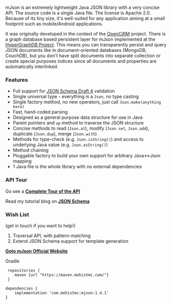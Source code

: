 mJson is an extremely lightweight Java JSON library with a very concise API. The source code is a single Java file. The license is Apache 2.0. Because of its tiny size, it's well-suited for any application aiming at a small footprint such as mobile/Android applications.

It was originally developed in the context of the [OpenCiRM](https://github.com/sharegov/opencirm) project. There is a graph database based persistent layer for mJson implemented at the [HyperGraphDB Project](http://hypergraphdb.org/learn?page=Json&project=hypergraphdb). This means you can transparently persist and query JSON documents like in document-oriented databases (MongoDB, CouchDB), but you don't have split documents into separate collection or create special purposes indices since all documents and properties are automatically interlinked.

### Features

* Full support for [JSON Schema Draft 4](http://json-schema.org/) validation
* Single universal type - everything is a `Json`, no type casting
* Single factory method, no new operators, just call `Json.make(anything here)`
* Fast, hand-coded parsing
* Designed as a general purpose data structure for use in Java
* Parent pointers and `up` method to traverse the JSON structure
* Concise methods to read (`Json.at`), modify (`Json.set`, `Json.add`), duplicate (`Json.dup`), merge (`Json.with`) 
* Methods for type-check (e.g. `Json.isString()`) and access to underlying Java value (e.g. `Json.asString()`)
* Method chaining
* Pluggable factory to build your own support for arbitrary Java<->Json mapping
* 1 Java file is the whole library with no external dependencies

### API Tour

Go see a **[Complete Tour of the API](https://github.com/bolerio/mjson/wiki/A-Tour-of-the-API)**

Read my tutorial blog on **[JSON Schema](http://www.kobrix.blogspot.com/2014/09/jayson-skima-validating-javascript.html)**

### Wish List

(get in touch if you want to help!)

1. Traversal API, with pattern-matching
2. Extend JSON Schema support for template generation

**[Goto mJson Official Website](http://bolerio.github.io/mjson/)**

Gradle
```
 repositories {
    maven {url "https://maven.mohistmc.com/"}
 }

dependencies {
    implementation 'com.mohistmc:mjson:1.4.1'
}
```  

